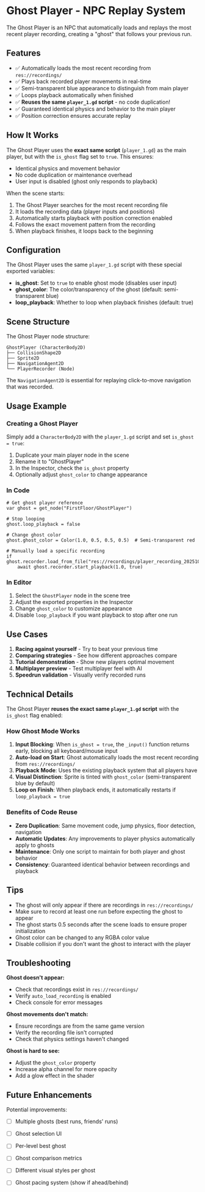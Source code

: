 # Ghost Player - NPC Replay System

The Ghost Player is an NPC that automatically loads and replays the most recent player recording, creating a "ghost" that follows your previous run.

## Features

- ✅ Automatically loads the most recent recording from `res://recordings/`
- ✅ Plays back recorded player movements in real-time
- ✅ Semi-transparent blue appearance to distinguish from main player
- ✅ Loops playback automatically when finished
- ✅ **Reuses the same `player_1.gd` script** - no code duplication!
- ✅ Guaranteed identical physics and behavior to the main player
- ✅ Position correction ensures accurate replay

## How It Works

The Ghost Player uses the **exact same script** (`player_1.gd`) as the main player, but with the `is_ghost` flag set to `true`. This ensures:
- Identical physics and movement behavior
- No code duplication or maintenance overhead
- User input is disabled (ghost only responds to playback)

When the scene starts:
1. The Ghost Player searches for the most recent recording file
2. It loads the recording data (player inputs and positions)
3. Automatically starts playback with position correction enabled
4. Follows the exact movement pattern from the recording
5. When playback finishes, it loops back to the beginning

## Configuration

The Ghost Player uses the same `player_1.gd` script with these special exported variables:

- **is_ghost**: Set to `true` to enable ghost mode (disables user input)
- **ghost_color**: The color/transparency of the ghost (default: semi-transparent blue)
- **loop_playback**: Whether to loop when playback finishes (default: true)

## Scene Structure

The Ghost Player node structure:
```
GhostPlayer (CharacterBody2D)
├── CollisionShape2D
├── Sprite2D
├── NavigationAgent2D
└── PlayerRecorder (Node)
```

The `NavigationAgent2D` is essential for replaying click-to-move navigation that was recorded.

## Usage Example

### Creating a Ghost Player

Simply add a `CharacterBody2D` with the `player_1.gd` script and set `is_ghost = true`:

1. Duplicate your main player node in the scene
2. Rename it to "GhostPlayer"
3. In the Inspector, check the `is_ghost` property
4. Optionally adjust `ghost_color` to change appearance

### In Code

```gdscript
# Get ghost player reference
var ghost = get_node("FirstFloor/GhostPlayer")

# Stop looping
ghost.loop_playback = false

# Change ghost color
ghost.ghost_color = Color(1.0, 0.5, 0.5, 0.5)  # Semi-transparent red

# Manually load a specific recording
if ghost.recorder.load_from_file("res://recordings/player_recording_20251013_225901.json"):
    await ghost.recorder.start_playback(1.0, true)
```

### In Editor

1. Select the `GhostPlayer` node in the scene tree
2. Adjust the exported properties in the Inspector
3. Change `ghost_color` to customize appearance
4. Disable `loop_playback` if you want playback to stop after one run

## Use Cases

1. **Racing against yourself** - Try to beat your previous time
2. **Comparing strategies** - See how different approaches compare
3. **Tutorial demonstration** - Show new players optimal movement
4. **Multiplayer preview** - Test multiplayer feel with AI
5. **Speedrun validation** - Visually verify recorded runs

## Technical Details

The Ghost Player **reuses the exact same `player_1.gd` script** with the `is_ghost` flag enabled:

### How Ghost Mode Works

1. **Input Blocking**: When `is_ghost = true`, the `_input()` function returns early, blocking all keyboard/mouse input
2. **Auto-load on Start**: Ghost automatically loads the most recent recording from `res://recordings/`
3. **Playback Mode**: Uses the existing playback system that all players have
4. **Visual Distinction**: Sprite is tinted with `ghost_color` (semi-transparent blue by default)
5. **Loop on Finish**: When playback ends, it automatically restarts if `loop_playback = true`

### Benefits of Code Reuse

- **Zero Duplication**: Same movement code, jump physics, floor detection, navigation
- **Automatic Updates**: Any improvements to player physics automatically apply to ghosts
- **Maintenance**: Only one script to maintain for both player and ghost behavior
- **Consistency**: Guaranteed identical behavior between recordings and playback

## Tips

- The ghost will only appear if there are recordings in `res://recordings/`
- Make sure to record at least one run before expecting the ghost to appear
- The ghost starts 0.5 seconds after the scene loads to ensure proper initialization
- Ghost color can be changed to any RGBA color value
- Disable collision if you don't want the ghost to interact with the player

## Troubleshooting

**Ghost doesn't appear:**
- Check that recordings exist in `res://recordings/`
- Verify `auto_load_recording` is enabled
- Check console for error messages

**Ghost movements don't match:**
- Ensure recordings are from the same game version
- Verify the recording file isn't corrupted
- Check that physics settings haven't changed

**Ghost is hard to see:**
- Adjust the `ghost_color` property
- Increase alpha channel for more opacity
- Add a glow effect in the shader

## Future Enhancements

Potential improvements:
- [ ] Multiple ghosts (best runs, friends' runs)
- [ ] Ghost selection UI
- [ ] Per-level best ghost
- [ ] Ghost comparison metrics
- [ ] Different visual styles per ghost
- [ ] Ghost pacing system (show if ahead/behind)

